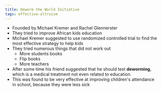```yaml
---
title: Deworm the World Initiative
tags: effective-altruism
---
```


- Founded by Michael Kremer and Rachel Glennerster
- They tried to improve African kids education
- Michael Kremer suggested to use randomized controlled trial to find the most effective strategy to help kids
- They tried numerous things that did not work out
	- More students books
	- Flip books
	- More teachers
- After some time his friend suggested that he should test **deworming**, which is a medical treatment not even related to education.
- This was found to be very effective at improving children's attendance in school, because they were less sick

